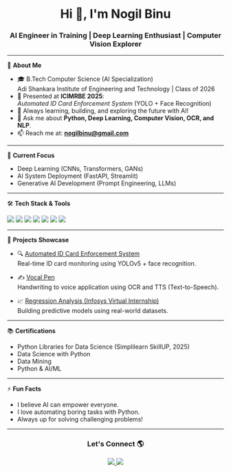 <h1 align="center">Hi 👋, I'm Nogil Binu</h1>
<h3 align="center">AI Engineer in Training | Deep Learning Enthusiast | Computer Vision Explorer</h3>

---

🌟 **About Me**

- 🎓 B.Tech Computer Science (AI Specialization)  
  Adi Shankara Institute of Engineering and Technology | Class of 2026
- 🎤 Presented at **ICIMRBE 2025**:  
  *Automated ID Card Enforcement System* (YOLO + Face Recognition)
- 🚀 Always learning, building, and exploring the future with AI!
- 💬 Ask me about **Python, Deep Learning, Computer Vision, OCR, and NLP**.
- 📫 Reach me at: **nogilbinu@gmail.com**

---

🚀 **Current Focus**
- Deep Learning (CNNs, Transformers, GANs)
- AI System Deployment (FastAPI, Streamlit)
- Generative AI Development (Prompt Engineering, LLMs)

---

🛠️ **Tech Stack & Tools**

<p align="left">
  <img src="https://img.shields.io/badge/Python-3670A0?style=for-the-badge&logo=python&logoColor=white"/>
  <img src="https://img.shields.io/badge/TensorFlow-FF6F00?style=for-the-badge&logo=tensorflow&logoColor=white"/>
  <img src="https://img.shields.io/badge/PyTorch-EE4C2C?style=for-the-badge&logo=pytorch&logoColor=white"/>
  <img src="https://img.shields.io/badge/OpenCV-5C3EE8?style=for-the-badge&logo=opencv&logoColor=white"/>
  <img src="https://img.shields.io/badge/Streamlit-FF4B4B?style=for-the-badge&logo=streamlit&logoColor=white"/>
  <img src="https://img.shields.io/badge/GitHub-181717?style=for-the-badge&logo=github&logoColor=white"/>
  <img src="https://img.shields.io/badge/VS%20Code-0078D4?style=for-the-badge&logo=visual%20studio%20code&logoColor=white"/>
</p>

---

📂 **Projects Showcase**

- 🔍 [Automated ID Card Enforcement System](#)  
  Real-time ID card monitoring using YOLOv5 + face recognition.
  
- ✍️ [Vocal Pen](#)  
  Handwriting to voice application using OCR and TTS (Text-to-Speech).
  
- 📈 [Regression Analysis (Infosys Virtual Internship)](#)  
  Building predictive models using real-world datasets.

---

📚 **Certifications**

- Python Libraries for Data Science (Simplilearn SkillUP, 2025)
- Data Science with Python
- Data Mining
- Python & AI/ML

---

⚡ **Fun Facts**
- I believe AI can empower everyone.
- I love automating boring tasks with Python.
- Always up for solving challenging problems!

---

<h3 align="center">Let's Connect 🌎</h3>

<p align="center">
  <a href="mailto:nogilbinu@gmail.com">
    <img src="https://img.shields.io/badge/Email-D14836?style=for-the-badge&logo=gmail&logoColor=white"/>
  </a>
  <a href="https://www.linkedin.com/in/nogil-binu-70a0aa292/" target="blank">
    <img src="https://img.shields.io/badge/LinkedIn-0A66C2?style=for-the-badge&logo=linkedin&logoColor=white"/>
  </a>
</p>

